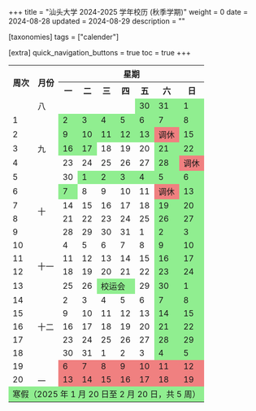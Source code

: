 +++
title = "汕头大学 2024-2025 学年校历 (秋季学期)"
weight = 0
date = 2024-08-28
updated = 2024-08-29
description = ""

[taxonomies]
tags = ["calender"]

[extra]
quick_navigation_buttons = true
toc = true
+++


<div>
    <table class="calendar">
        <tr>
            <th rowspan="2">周次</th>
            <th rowspan="2">月份</th>
            <th colspan="7">星期</th>
        </tr>
        <tr>
            <th>一</th>
            <th>二</th>
            <th>三</th>
            <th>四</th>
            <th>五</th>
            <th>六</th>
            <th>日</th>
        </tr>
        <tr>
            <td rowspan="1" class="week"></td>
            <td>八</td>
            <td></td>
            <td></td>
            <td></td>
            <td></td>
            <td style="background-color: lightgreen;">30</td>
            <td style="background-color: lightgreen;">31</td>
            <td style="background-color: lightgreen;">1</td>
        </tr>
        <tr>
            <td class="week">1</td>
            <td class="month" rowspan="5">九</td>
            <td style="background-color: lightgreen;">2</td>
            <td style="background-color: lightgreen;">3</td>
            <td style="background-color: lightgreen;">4</td>
            <td style="background-color: lightgreen;">5</td>
            <td style="background-color: lightgreen;">6</td>
            <td style="background-color: lightgreen;">7</td>
            <td style="background-color: lightgreen;">8</td>
        </tr>
        <tr>
            <td class="week">2</td>
            <td style="background-color: lightgreen;">9</td>
            <td style="background-color: lightgreen;">10</td>
            <td style="background-color: lightgreen;">11</td>
            <td style="background-color: lightgreen;">12</td>
            <td style="background-color: lightgreen;">13</td>
            <td style="background-color: lightcoral;">调休</td>
            <td style="background-color: lightgreen;">15</td>
        </tr>
        <tr>
            <td class="week">3</td>
            <td style="background-color: lightgreen;">16</td>
            <td style="background-color: lightgreen;">17</td>
            <td>18</td>
            <td>19</td>
            <td>20</td>
            <td style="background-color: lightgreen;">21</td>
            <td style="background-color: lightgreen;">22</td>
        </tr>
        <tr>
            <td class="week">4</td>
            <td>23</td>
            <td>24</td>
            <td>25</td>
            <td>26</td>
            <td>27</td>
            <td style="background-color: lightgreen;">28</td>
            <td style="background-color: lightcoral;">调休</td>
        </tr>
        <tr>
            <td class="week">5</td>
            <td>30</td>
            <td style="background-color: lightgreen;">1</td>
            <td style="background-color: lightgreen;">2</td>
            <td style="background-color: lightgreen;">3</td>
            <td style="background-color: lightgreen;">4</td>
            <td style="background-color: lightgreen;">5</td>
            <td style="background-color: lightgreen;">6</td>
        </tr>
        <tr>
            <td class="week">6</td>
            <td class="month" rowspan="4">十</td>
            <td style="background-color: lightgreen;">7</td>
            <td>8</td>
            <td>9</td>
            <td>10</td>
            <td>11</td>
            <td style="background-color: lightcoral;">调休</td>
            <td style="background-color: lightgreen;">13</td>
        </tr>
        <tr>
            <td class="week">7</td>
            <td>14</td>
            <td>15</td>
            <td>16</td>
            <td>17</td>
            <td>18</td>
            <td style="background-color: lightgreen;">19</td>
            <td style="background-color: lightgreen;">20</td>
        </tr>
        <tr>
            <td class="week">8</td>
            <td>21</td>
            <td>22</td>
            <td>23</td>
            <td>24</td>
            <td>25</td>
            <td style="background-color: lightgreen;">26</td>
            <td style="background-color: lightgreen;">27</td>
        </tr>
        <tr>
            <td class="week">9</td>
            <td>28</td>
            <td>29</td>
            <td>30</td>
            <td>31</td>
            <td>1</td>
            <td style="background-color: lightgreen;">2</td>
            <td style="background-color: lightgreen;">3</td>
        </tr>
        <tr>
            <td class="week">10</td>
            <td class="month" rowspan="4">十一</td>
            <td>4</td>
            <td>5</td>
            <td>6</td>
            <td>7</td>
            <td>8</td>
            <td style="background-color: lightgreen;">9</td>
            <td style="background-color: lightgreen;">10</td>
        </tr>
        <tr>
            <td class="week">11</td>
            <td>11</td>
            <td>12</td>
            <td>13</td>
            <td>14</td>
            <td>15</td>
            <td style="background-color: lightgreen;">16</td>
            <td style="background-color: lightgreen;">17</td>
        </tr>
        <tr>
            <td class="week">12</td>
            <td>18</td>
            <td>19</td>
            <td>20</td>
            <td>21</td>
            <td>22</td>
            <td style="background-color: lightgreen;">23</td>
            <td style="background-color: lightgreen;">24</td>
        </tr>
        <tr>
            <td class="week">13</td>
            <td>25</td>
            <td>26</td>
            <td colspan="2" style="background-color: lightgreen;">校运会</td>
            <td>29</td>
            <td style="background-color: lightgreen;">30</td>
            <td style="background-color: lightgreen;">1</td>
        </tr>
        <tr>
            <td class="week">14</td>
            <td class="month" rowspan="5">十二</td>
            <td>2</td>
            <td>3</td>
            <td>4</td>
            <td>5</td>
            <td>6</td>
            <td style="background-color: lightgreen;">7</td>
            <td style="background-color: lightgreen;">8</td>
        </tr>
        <tr>
            <td class="week">15</td>
            <td>9</td>
            <td>10</td>
            <td>11</td>
            <td>12</td>
            <td>13</td>
            <td style="background-color: lightgreen;">14</td>
            <td style="background-color: lightgreen;">15</td>
        </tr>
        <tr>
            <td class="week">16</td>
            <td>16</td>
            <td>17</td>
            <td>18</td>
            <td>19</td>
            <td>20</td>
            <td style="background-color: lightgreen;">21</td>
            <td style="background-color: lightgreen;">22</td>
        </tr>
        <tr>
            <td class="week">17</td>
            <td>23</td>
            <td>24</td>
            <td>25</td>
            <td>26</td>
            <td>27</td>
            <td style="background-color: lightgreen;">28</td>
            <td style="background-color: lightgreen;">29</td>
        </tr>
        <tr>
            <td class="week">18</td>
            <td>30</td>
            <td>31</td>
            <td>1</td>
            <td>2</td>
            <td>3</td>
            <td style="background-color: lightgreen;">4</td>
            <td style="background-color: lightgreen;">5</td>
        </tr>
        <tr>
            <td class="week">19</td>
            <td class="month" rowspan="4">一</td>
            <td style="background-color: lightcoral;">6</td>
            <td style="background-color: lightcoral;">7</td>
            <td style="background-color: lightcoral;">8</td>
            <td style="background-color: lightcoral;">9</td>
            <td style="background-color: lightcoral;">10</td>
            <td style="background-color: lightcoral;">11</td>
            <td style="background-color: lightcoral;">12</td>
        </tr>
        <tr>
            <td class="week">20</td>
            <td style="background-color: lightcoral;">13</td>
            <td style="background-color: lightcoral;">14</td>
            <td style="background-color: lightcoral;">15</td>
            <td style="background-color: lightcoral;">16</td>
            <td style="background-color: lightcoral;">17</td>
            <td style="background-color: lightcoral;">18</td>
            <td style="background-color: lightcoral;">19</td>
        </tr>
        <tr>
        <td rowspan="2" colspan="9" style="background-color: lightgreen;">寒假（2025 年 1 月 20 日至 2 月 20 日，共 5 周）</td>
        <tr>
    </table>
</div>
